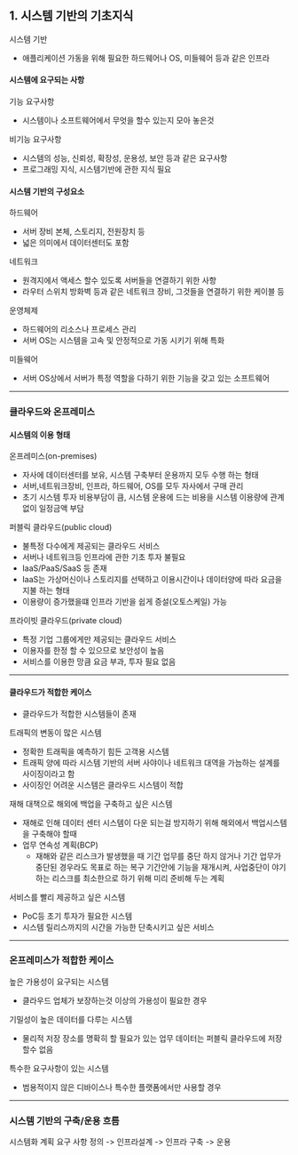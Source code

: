 ## 1. 시스템 기반의 기초지식

시스템 기반

- 애플리케이션 가동을 위해 필요한 하드웨어나 OS, 미들웨어 등과 같은 인프라

#### 시스템에 요구되는 사항

기능 요구사항

- 시스템이나 소프트웨어에서 무엇을 할수 있는지 모아 놓은것

비기능 요구사항

- 시스템의 성능, 신뢰성, 확장성, 운용성, 보안 등과 같은 요구사항
- 프로그래밍 지식, 시스템기반에 관한 지식 필요

#### 시스템 기반의 구성요소

하드웨어

- 서버 장비 본체, 스토리지, 전원장치 등
- 넓은 의미에서 데이터센터도 포함

네트워크

- 원격지에서 액세스 할수 있도록 서버들을 연결하기 위한 사항
- 라우터 스위치 방화벽 등과 같은 네트워크 장비, 그것들을 연결하기 위한 케이블 등

운영체제

- 하드웨어의 리소스나 프로세스 관리
- 서버 OS는 시스템을 고속 및 안정적으로 가동 시키기 위해 특화

미들웨어

- 서버 OS상에서 서버가 특정 역할을 다하기 위한 기능을 갖고 있는 소프트웨어

---

### 클라우드와 온프레미스

#### 시스템의 이용 형태

온프레미스(on-premises)

- 자사에 데이터센터를 보유, 시스템 구축부터 운용까지 모두 수행 하는 형태
- 서버,네트워크장비, 인프라, 하드웨어, OS를 모두 자사에서 구매 관리
- 초기 시스템 투자 비용부담이 큼, 시스템 운용에 드는 비용을 시스템 이용량에 관계없이 일정금액 부담

퍼블릭 클라우드(public cloud)

- 불특정 다수에게 제공되는 클라우드 서비스
- 서버나 네트워크등 인프라에 관한 기초 투자 불필요
- IaaS/PaaS/SaaS 등 존재
- IaaS는 가상머신이나 스토리지를 선택하고 이용시간이나 데이터양에 따라 요금을 지불 하는 형태
- 이용량이 증가했을떄 인프라 기반을 쉽게 증설(오토스케일) 가능

프라이빗 클라우드(private cloud)

- 특정 기업 그룹에게만 제공되는 클라우드 서비스
- 이용자를 한정 할 수 있으므로 보안성이 높음
- 서비스를 이용한 망큼 요금 부과, 투자 필요 없음

---

#### 클라우드가 적합한 케이스

- 클라우드가 적합한 시스템들이 존재

트래픽의 변동이 많은 시스템

- 정확한 트래픽을 예측하기 힘든 고객용 시스템
- 트래픽 양에 따라 시스템 기반의 서버 사야이나 네트워크 대역을 가늠하는 설계를 사이징이라고 함
- 사이징인 어려운 시스템은 클라우드 시스템이 적합

재해 대책으로 해외에 백업을 구축하고 싶은 시스템

- 재해로 인해 데이터 센터 시스템이 다운 되는걸 방지하기 위해 해외에서 백업시스템을 구축해야 할때
- 업무 연속성 계획(BCP)
  - 재해와 같은 리스크가 발생했을 때 기간 업무를 중단 하지 않거나 기간 업무가 중단된 경우라도 목표로 하는 복구 기간안에 기능을 재개시켜, 사업중단이 야기하는 리스크를 최소한으로 하기 위해 미리 준비해 두는 계획

서비스를 빨리 제공하고 싶은 시스템

- PoC등 초기 투자가 필요한 시스템
- 시스템 릴리스까지의 시간을 가능한 단축시키고 싶은 서비스

---

### 온프레미스가 적합한 케이스

높은 가용성이 요구되는 시스템

- 클라우드 업체가 보장하는것 이상의 가용성이 필요한 경우

기밀성이 높은 데이터를 다루는 시스템

- 물리적 저장 장소를 명확히 할 필요가 있는 업무 데이터는 퍼블릭 클라우드에 저장 할수 없음

특수한 요구사항이 있는 시스템

- 범용적이지 않은 디바이스나 특수한 플랫폼에서만 사용할 경우

---

### 시스템 기반의 구축/운용 흐름

시스템화 계획 요구 사항 정의 -> 인프라설계 -> 인프라 구축 -> 운용
